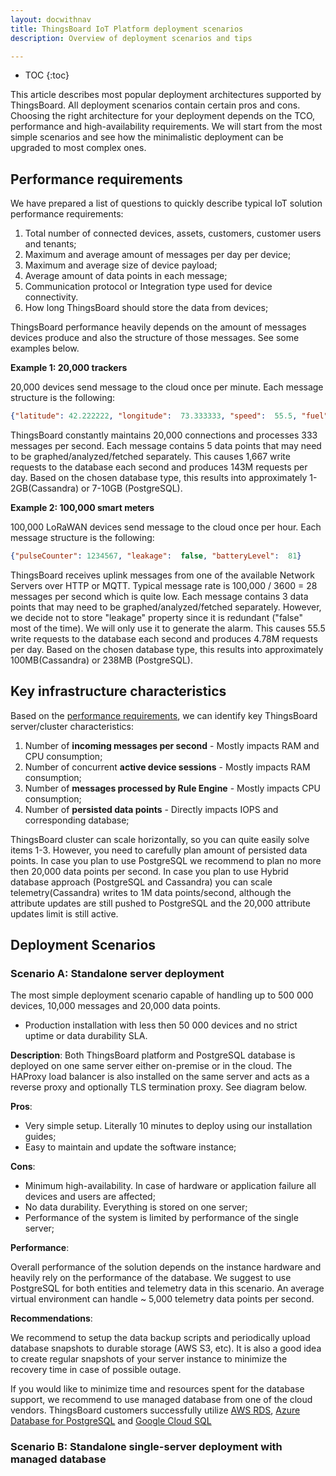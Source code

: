 ```yaml
---
layout: docwithnav
title: ThingsBoard IoT Platform deployment scenarios
description: Overview of deployment scenarios and tips

---
```


* TOC
{:toc}

This article describes most popular deployment architectures supported by ThingsBoard. 
All deployment scenarios contain certain pros and cons. 
Choosing the right architecture for your deployment depends on the TCO, performance and high-availability requirements.
We will start from the most simple scenarios and see how the minimalistic deployment can be upgraded to most complex ones.

## Performance requirements

We have prepared a list of questions to quickly describe typical IoT solution performance requirements:

1. Total number of connected devices, assets, customers, customer users and tenants;
2. Maximum and average amount of messages per day per device;
3. Maximum and average size of device payload;
4. Average amount of data points in each message; 
5. Communication protocol or Integration type used for device connectivity.
6. How long ThingsBoard should store the data from devices;

ThingsBoard performance heavily depends on the amount of messages devices produce and also the structure of those messages.
See some examples below.

**Example 1: 20,000 trackers**
 
20,000 devices send message to the cloud once per minute. Each message structure is the following:

```json
{"latitude": 42.222222, "longitude":  73.333333, "speed":  55.5, "fuel": 92, "batteryLevel":  81}
```

ThingsBoard constantly maintains 20,000 connections and processes 333 messages per second. 
Each message contains 5 data points that may need to be graphed/analyzed/fetched separately. 
This causes 1,667 write requests to the database each second and produces 143M requests per day.
Based on the chosen database type, this results into approximately 1-2GB(Cassandra) or 7-10GB (PostgreSQL).

**Example 2: 100,000 smart meters** 

100,000 LoRaWAN devices send message to the cloud once per hour. Each message structure is the following:

```json
{"pulseCounter": 1234567, "leakage":  false, "batteryLevel":  81}
```

ThingsBoard receives uplink messages from one of the available Network Servers over HTTP or MQTT. 
Typical message rate is 100,000 / 3600 = 28 messages per second which is quite low. 
Each message contains 3 data points that may need to be graphed/analyzed/fetched separately. 
However, we decide not to store "leakage" property since it is redundant ("false" most of the time). 
We will only use it to generate the alarm.
This causes 55.5 write requests to the database each second and produces 4.78M requests per day.
Based on the chosen database type, this results into approximately 100MB(Cassandra) or 238MB (PostgreSQL).

## Key infrastructure characteristics

Based on the [performance requirements](/docs/reference/iot-platform-deployment-scenarios/#performance-requirements), 
we can identify key ThingsBoard server/cluster characteristics:

1. Number of **incoming messages per second** - Mostly impacts RAM and CPU consumption;
2. Number of concurrent **active device sessions** - Mostly impacts RAM consumption;
3. Number of **messages processed by Rule Engine** - Mostly impacts CPU consumption;
4. Number of **persisted data points** - Directly impacts IOPS and corresponding database; 

ThingsBoard cluster can scale horizontally, so you can quite easily solve items 1-3. 
However, you need to carefully plan amount of persisted data points.
In case you plan to use PostgreSQL we recommend to plan no more then 20,000 data points per second.
In case you plan to use Hybrid database approach (PostgreSQL and Cassandra) you can scale telemetry(Cassandra) writes to 1M data points/second, 
although the attribute updates are still pushed to PostgreSQL and the 20,000 attribute updates limit is still active.  

## Deployment Scenarios

### Scenario A: Standalone server deployment

The most simple deployment scenario capable of handling up to 500 000 devices, 10,000 messages and 20,000 data points.  
  
* Production installation with less then 50 000 devices and no strict uptime or data durability SLA.

**Description**:
Both ThingsBoard platform and PostgreSQL database is deployed on one same server either on-premise or in the cloud. 
The HAProxy load balancer is also installed on the same server and acts as a reverse proxy and optionally TLS termination proxy.
See diagram below.

**Pros**:

* Very simple setup. Literally 10 minutes to deploy using our installation guides;
* Easy to maintain and update the software instance;

**Cons**:

* Minimum high-availability. In case of hardware or application failure all devices and users are affected; 
* No data durability. Everything is stored on one server;
* Performance of the system is limited by performance of the single server;

**Performance**:

Overall performance of the solution depends on the instance hardware and heavily rely on the performance of the database.
We suggest to use PostgreSQL for both entities and telemetry data in this scenario.
An average virtual environment can handle ~ 5,000 telemetry data points per second.    

**Recommendations**:

We recommend to setup the data backup scripts and periodically upload database snapshots to durable storage (AWS S3, etc).
It is also a good idea to create regular snapshots of your server instance to minimize the recovery time in case of possible outage.

If you would like to minimize time and resources spent for the database support, we recommend to use managed database from one of the cloud vendors. 
ThingsBoard customers successfully utilize [AWS RDS](https://aws.amazon.com/rds/postgresql/), [Azure Database for PostgreSQL](https://azure.microsoft.com/en-us/services/postgresql/) and
[Google Cloud SQL](https://cloud.google.com/sql/docs/postgres/)


### Scenario B: Standalone single-server deployment with managed database